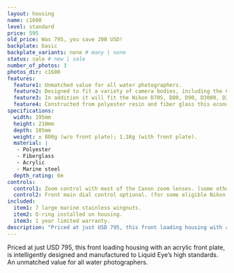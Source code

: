 ```yaml
---
layout: housing
name: c1600
level: standard
price: 595
old_price: Was 795, you save 200 USD!
backplate: basic
backplate_variants: none # many | none
status: sale # new | sale
number_of_photos: 3
photos_dir: c1600
features:
  feature1: Unmatched value for all water photographers.
  feature2: Designed to fit a variety of camera bodies, including the Canon EOS 300D, EOS 350D, EOS 400D, EOS 450D, EOS 500D, EOS 550D, EOS 600D, EOS 20D, EOS 30D, EOS 40D, EOS 50D, EOS 60D, EOS 7D, EOS 5D, EOS 5D Mark II.
  feature3: In addition it will fit the Nikon D70S, D80, D90, D3000, D3100, D5000, D5100, D7000, D200, D300, D300S, D700, D800.
  feature4: Constructed from polyester resin and fiber glass this economical water housing meets Liquid Eye’s high standards for strength, reliability and user-friendliness.
specifications:
  width: 195mm
  height: 210mm
  depth: 105mm
  weight: ± 800g (w/o front plate); 1.1Kg (with front plate).
  material: |
   - Polyester
   - Fiberglass
   - Acrylic
   - Marine steel
  depth_rating: 6m
controls:
  control1: Zoom control with most of the Canon zoom lenses. (some other brands can be eligible too).
  control2: Front main dial control optional. (for some eligible Nikon's models).
included:
  item1: 7 large marine stainless wingnuts.
  item2: O-ring installed on housing.
  item3: 1 year limited warranty.
description: "Priced at just USD 795, this front loading housing with an acrylic front plate, is intelligently designed and manufactured to Liquid Eye’s high standards. An unmatched value for all water photographers."
---
```

Priced at just USD 795, this front loading housing with an acrylic front plate, is intelligently designed and manufactured to Liquid Eye’s high standards. An unmatched value for all water photographers.
